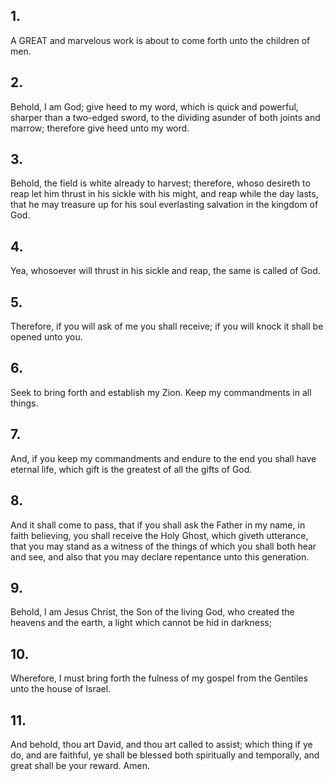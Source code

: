 ## 1.
A GREAT and marvelous work is about to come forth unto the children of men.
## 2.
Behold, I am God; give heed to my word, which is quick and powerful, sharper than a two-edged sword, to the dividing asunder of both joints and marrow; therefore give heed unto my word.
## 3.
Behold, the field is white already to harvest; therefore, whoso desireth to reap let him thrust in his sickle with his might, and reap while the day lasts, that he may treasure up for his soul everlasting salvation in the kingdom of God.
## 4.
Yea, whosoever will thrust in his sickle and reap, the same is called of God.
## 5.
Therefore, if you will ask of me you shall receive; if you will knock it shall be opened unto you.
## 6.
Seek to bring forth and establish my Zion. Keep my commandments in all things.
## 7.
And, if you keep my commandments and endure to the end you shall have eternal life, which gift is the greatest of all the gifts of God.
## 8.
And it shall come to pass, that if you shall ask the Father in my name, in faith believing, you shall receive the Holy Ghost, which giveth utterance, that you may stand as a witness of the things of which you shall both hear and see, and also that you may declare repentance unto this generation.
## 9.
Behold, I am Jesus Christ, the Son of the living God, who created the heavens and the earth, a light which cannot be hid in darkness;
## 10.
Wherefore, I must bring forth the fulness of my gospel from the Gentiles unto the house of Israel.
## 11.
And behold, thou art David, and thou art called to assist; which thing if ye do, and are faithful, ye shall be blessed both spiritually and temporally, and great shall be your reward. Amen.
